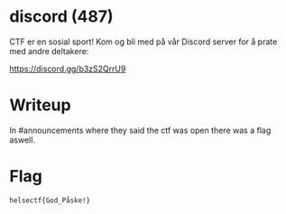 # discord (487)

CTF er en sosial sport! Kom og bli med på vår Discord server for å prate med andre deltakere:

https://discord.gg/b3zS2QrrU9

# Writeup

In #announcements where they said the ctf was open there was a flag aswell.

# Flag

```
helsectf{God_Påske!}
```
